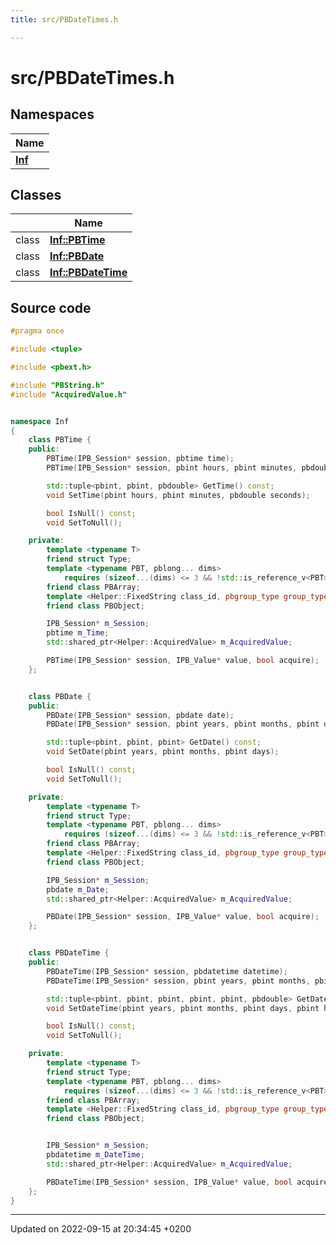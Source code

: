 ```yaml
---
title: src/PBDateTimes.h

---
```


# src/PBDateTimes.h



## Namespaces

| Name           |
| -------------- |
| **[Inf](/docs/doxygen/Namespaces/namespaceInf.md)**  |

## Classes

|                | Name           |
| -------------- | -------------- |
| class | **[Inf::PBTime](/docs/doxygen/Classes/classInf_1_1PBTime.md)**  |
| class | **[Inf::PBDate](/docs/doxygen/Classes/classInf_1_1PBDate.md)**  |
| class | **[Inf::PBDateTime](/docs/doxygen/Classes/classInf_1_1PBDateTime.md)**  |




## Source code

```cpp
#pragma once

#include <tuple>

#include <pbext.h>

#include "PBString.h"
#include "AcquiredValue.h"


namespace Inf
{
    class PBTime {
    public:
        PBTime(IPB_Session* session, pbtime time);
        PBTime(IPB_Session* session, pbint hours, pbint minutes, pbdouble seconds);

        std::tuple<pbint, pbint, pbdouble> GetTime() const;
        void SetTime(pbint hours, pbint minutes, pbdouble seconds);

        bool IsNull() const;
        void SetToNull();

    private:
        template <typename T>
        friend struct Type;
        template <typename PBT, pblong... dims>
            requires (sizeof...(dims) <= 3 && !std::is_reference_v<PBT> && !std::is_pointer_v<PBT>)
        friend class PBArray;
        template <Helper::FixedString class_id, pbgroup_type group_type>
        friend class PBObject;

        IPB_Session* m_Session;
        pbtime m_Time;
        std::shared_ptr<Helper::AcquiredValue> m_AcquiredValue;

        PBTime(IPB_Session* session, IPB_Value* value, bool acquire);
    };


    class PBDate {
    public:
        PBDate(IPB_Session* session, pbdate date);
        PBDate(IPB_Session* session, pbint years, pbint months, pbint days);

        std::tuple<pbint, pbint, pbint> GetDate() const;
        void SetDate(pbint years, pbint months, pbint days);

        bool IsNull() const;
        void SetToNull();

    private:
        template <typename T>
        friend struct Type;
        template <typename PBT, pblong... dims>
            requires (sizeof...(dims) <= 3 && !std::is_reference_v<PBT> && !std::is_pointer_v<PBT>)
        friend class PBArray;
        template <Helper::FixedString class_id, pbgroup_type group_type>
        friend class PBObject;

        IPB_Session* m_Session;
        pbdate m_Date;
        std::shared_ptr<Helper::AcquiredValue> m_AcquiredValue;

        PBDate(IPB_Session* session, IPB_Value* value, bool acquire);
    };


    class PBDateTime {
    public:
        PBDateTime(IPB_Session* session, pbdatetime datetime);
        PBDateTime(IPB_Session* session, pbint years, pbint months, pbint days, pbint hours, pbint minutes, pbdouble seconds);

        std::tuple<pbint, pbint, pbint, pbint, pbint, pbdouble> GetDateTime() const;
        void SetDateTime(pbint years, pbint months, pbint days, pbint hours, pbint minutes, pbdouble seconds);

        bool IsNull() const;
        void SetToNull();

    private:
        template <typename T>
        friend struct Type;
        template <typename PBT, pblong... dims>
            requires (sizeof...(dims) <= 3 && !std::is_reference_v<PBT> && !std::is_pointer_v<PBT>)
        friend class PBArray;
        template <Helper::FixedString class_id, pbgroup_type group_type>
        friend class PBObject;


        IPB_Session* m_Session;
        pbdatetime m_DateTime;
        std::shared_ptr<Helper::AcquiredValue> m_AcquiredValue;

        PBDateTime(IPB_Session* session, IPB_Value* value, bool acquire);
    };
}
```


-------------------------------

Updated on 2022-09-15 at 20:34:45 +0200
